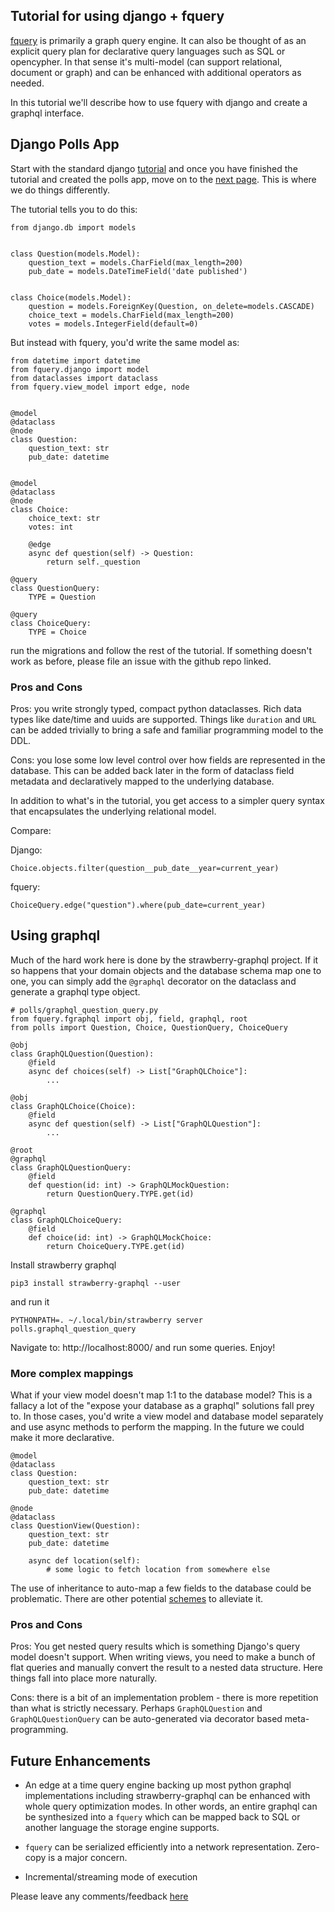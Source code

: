 
## Tutorial for using django + fquery

[fquery](https://github.com/adsharma/fquery) is primarily a graph query engine. It can also be thought of as an explicit query plan for declarative query languages such as SQL or opencypher. In that sense it's multi-model (can support relational, document or graph) and can be enhanced with additional operators as needed.

In this tutorial we'll describe how to use fquery with django and create a graphql interface.

## Django Polls App

Start with the standard django [tutorial](https://docs.djangoproject.com/en/3.2/intro/tutorial01/) and once you have finished the tutorial and created the polls app, move on to the [next page](https://docs.djangoproject.com/en/3.2/intro/tutorial02/). This is where we do things differently.

The tutorial tells you to do this:

```
from django.db import models


class Question(models.Model):
    question_text = models.CharField(max_length=200)
    pub_date = models.DateTimeField('date published')


class Choice(models.Model):
    question = models.ForeignKey(Question, on_delete=models.CASCADE)
    choice_text = models.CharField(max_length=200)
    votes = models.IntegerField(default=0)
```

But instead with fquery, you'd write the same model as:

```
from datetime import datetime
from fquery.django import model
from dataclasses import dataclass
from fquery.view_model import edge, node


@model
@dataclass
@node
class Question:
    question_text: str
    pub_date: datetime


@model
@dataclass
@node
class Choice:
    choice_text: str
    votes: int

    @edge
    async def question(self) -> Question:
        return self._question

@query
class QuestionQuery:
    TYPE = Question

@query
class ChoiceQuery:
    TYPE = Choice

```              

run the migrations and follow the rest of the tutorial. If something doesn't work as before, please file an issue with the github repo linked.

### Pros and Cons

Pros: you write strongly typed, compact python dataclasses. Rich data types like date/time and uuids are supported. Things like `duration` and `URL` can be added trivially to bring a safe and familiar programming model to the DDL.

Cons: you lose some low level control over how fields are represented in the database. This can be added back later in the form of dataclass field metadata and declaratively mapped to the underlying database.

In addition to what's in the tutorial, you get access to a simpler query syntax that encapsulates the underlying relational model.

Compare:

Django:

```
Choice.objects.filter(question__pub_date__year=current_year)
```

fquery:

```
ChoiceQuery.edge("question").where(pub_date=current_year)
```

## Using graphql

Much of the hard work here is done by the strawberry-graphql project. If it so happens that your domain objects and the database schema map one to one, you can simply add the `@graphql` decorator on the dataclass and generate a graphql type object.

```
# polls/graphql_question_query.py
from fquery.fgraphql import obj, field, graphql, root
from polls import Question, Choice, QuestionQuery, ChoiceQuery

@obj
class GraphQLQuestion(Question):
    @field
    async def choices(self) -> List["GraphQLChoice"]:
        ...

@obj
class GraphQLChoice(Choice):
    @field
    async def question(self) -> List["GraphQLQuestion"]:
        ...

@root
@graphql
class GraphQLQuestionQuery:
    @field
    def question(id: int) -> GraphQLMockQuestion:
        return QuestionQuery.TYPE.get(id)

@graphql
class GraphQLChoiceQuery:
    @field
    def choice(id: int) -> GraphQLMockChoice:
        return ChoiceQuery.TYPE.get(id)
```

Install strawberry graphql

```
pip3 install strawberry-graphql --user
```

and run it

```
PYTHONPATH=. ~/.local/bin/strawberry server polls.graphql_question_query
```

Navigate to: http://localhost:8000/ and run some queries. Enjoy!
### More complex mappings

What if your view model doesn't map 1:1 to the database model? This is a fallacy a lot of the "expose your database as a graphql" solutions fall prey to. In those cases, you'd write a view model and database model separately and use async methods to perform the mapping. In the future we could make it more declarative.

```
@model
@dataclass
class Question:
    question_text: str
    pub_date: datetime

@node
@dataclass
class QuestionView(Question):
    question_text: str
    pub_date: datetime

    async def location(self):
        # some logic to fetch location from somewhere else

```

The use of inheritance to auto-map a few fields to the database could be problematic. There are other potential [schemes](https://github.com/adsharma/flattools/commit/486e8bbfeceec55e5b8dc904474488585805a240) to alleviate it.


### Pros and Cons

Pros: You get nested query results which is something Django's query model doesn't support. When writing views, you need to make a bunch of flat queries and manually convert the result to a nested data structure. Here things fall into place more naturally.

Cons: there is a bit of an implementation problem - there is more repetition than what is strictly necessary. Perhaps `GraphQLQuestion` and `GraphQLQuestionQuery` can be auto-generated via decorator based meta-programming.

## Future Enhancements

* An edge at a time query engine backing up most python graphql implementations including strawberry-graphql can be enhanced with whole query optimization modes. In other words, an entire graphql can be synthesized into a `fquery` which can be mapped back to SQL or another language the storage engine supports.

* `fquery` can be serialized efficiently into a network representation. Zero-copy is a major concern.

* Incremental/streaming mode of execution

Please leave any comments/feedback [here](https://github.com/adsharma/fquery/discussions/)
